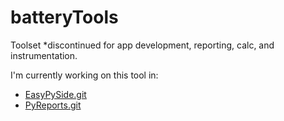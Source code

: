 # batteryTools
Toolset *discontinued for app development, reporting, calc, and instrumentation.

I'm currently working on this tool in:
- [EasyPySide.git](https://github.com/PaulFilms/EasyPySide)
- [PyReports.git](https://github.com/PaulFilms/PyReports)

